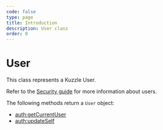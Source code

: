```yaml
---
code: false
type: page
title: Introduction
description: User class
order: 0
---
```


# User

This class represents a Kuzzle User.

Refer to the [Security guide](/core/2/guides/main-concepts/permissions) for more information about users.

The following methods return a `User` object:

- [auth:getCurrentUser](/sdk/js/7/controllers/auth/get-current-user)
- [auth:updateSelf](/sdk/js/7/controllers/auth/update-self)
